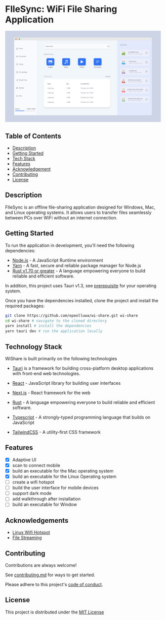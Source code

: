 # FIleSync: WiFi File Sharing Application



![screenshot](screenshots/home-light.png)

## Table of Contents

- [Description](#description)
- [Getting Started](#getting-started)
- [Tech Stack](#technology-stack)
- [Features](#features)
- [Acknowledgement](#acknowledgements)
- [Contributing](#contributing)
- [License](#license)

## Description

FIleSync is an offline file-sharing application designed for Windows, Mac, and Linux operating systems. It allows users to transfer files seamlessly between PCs over WiFi without an internet connection.

## Getting Started

To run the application in development, you'll need the following dependencies:

- [Node.js](https://nodejs.org) - A JavaScript Runtime environment
- [Yarn](https://yarnpkg.com/) - A fast, secure and reliable package manager for Node.js
- [Rust v1.70 or greater](https://www.rust-lang.org/) - A language empowering everyone
  to build reliable and efficient software.

In addition, this project uses Tauri v1.3, see [prerequisite](https://tauri.app/v1/guides/getting-started/prerequisites/) for your operating system.

Once you have the dependencies installed, clone the project and install the required packages:

```sh
git clone https://github.com/opeolluwa/wi-share.git wi-share
cd wi-share # navigate to the cloned directory
yarn install # install the dependencies
yarn tauri dev # run the application locally

```

## Technology Stack

WiShare is built primarily on the following technologies

- [Tauri](https://tauri.app/) is a framework for building cross-platform desktop applications with front-end web technologies.
- [React](https://react.dev/) - JavaScript library for building user interfaces
- [Next.js](https://nextjs.org/) - React framework for the web
- [Rust](rust-lang.org/) - A language empowering everyone
  to build reliable and efficient software.
- [Typescript](https://typescript-lang.org) - A strongly-typed programming language that builds on JavaScript

- [TailwindCSS](https://tailwindcss.com) - A utility-first CSS framework

## Features

- [x] Adaptive UI
- [x] scan to connect mobile
- [x] build an executable for the Mac operating system
- [x] build an executable for the Linux Operating system
- [ ] create a wifi hotspot
- [ ] build the user interface for mobile devices
- [ ] support dark mode
- [ ] add walkthrough after installation
- [ ] build an executable for Window

## Acknowledgements

- [Linux Wifi Hotspot](https://awesomeopensource.com/project/elangosundar/awesome-README-templateshttps://github.com/lakinduakash/linux-wifi-hotspot)
- [File Streaming](https://github.com/tokio-rs/axum/tree/main/examples/stream-to-file)

## Contributing

Contributions are always welcome!

See [contributing.md](./CONTRIBUTING.md) for ways to get started.

Please adhere to this project's [code of conduct](CODE_OF_CONDUCT.md).

## License

This project is distributed under the [MIT License](./LICENSE)
